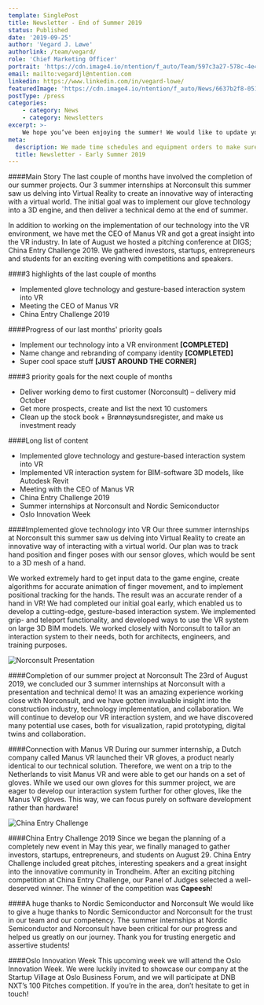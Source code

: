 ```yaml
---
template: SinglePost
title: Newsletter - End of Summer 2019
status: Published
date: '2019-09-25'
author: 'Vegard J. Løwe'
authorlink: /team/vegard/
role: 'Chief Marketing Officer'
portrait: 'https://cdn.image4.io/ntention/f_auto/Team/597c3a27-578c-4e4b-aa78-035422728ca9.Jpeg'
email: mailto:vegardjl@ntention.com
linkedin: https://www.linkedin.com/in/vegard-lowe/
featuredImage: 'https://cdn.image4.io/ntention/f_auto/News/6637b2f8-0519-4be2-8f1f-3dd519cfe64f.Jpeg'
postType: /press
categories:
    - category: News
    - category: Newsletters
excerpt: >-
    We hope you’ve been enjoying the summer! We would like to update you about our progress and activity the latest couple of months. Therefore we’ll take you through it in a short (~3 min read, bullet points) and a long (~10min read) version.
meta:
  description: We made time schedules and equipment orders to make sure our summer projects would get a flying start. The opportunity of working in our field of interest for highly recognized companies like Norconsult and Nordic Semiconductor make us humble and grateful.
  title: Newsletter - Early Summer 2019
---
```

####Main Story
The last couple of months have involved the completion of our summer projects. Our 3 summer internships at Norconsult this summer saw us delving into Virtual Reality to create an innovative way of interacting with a virtual world. The initial goal was to implement our glove technology into a 3D engine, and then deliver a technical demo at the end of summer.

In addition to working on the implementation of our technology into the VR environment, we have met the CEO of Manus VR and got a great insight into the VR industry. In late of August we hosted a pitching conference at DIGS; China Entry Challenge 2019. We gathered investors, startups, entrepreneurs and students for an exciting evening with competitions and speakers.

####3 highlights of the last couple of months
* Implemented glove technology and gesture-based interaction system into VR
* Meeting the CEO of Manus VR
* China Entry Challenge 2019

####Progress of our last months' priority goals
* Implement our technology into a VR environment **[COMPLETED]**
* Name change and rebranding of company identity **[COMPLETED]**
* Super cool space stuff **[JUST AROUND THE CORNER]**

####3 priority goals for the next couple of months
* Deliver working demo to first customer (Norconsult) – delivery mid October
* Get more prospects, create and list the next 10 customers
* Clean up the stock book + Brønnøysundsregister, and make us investment ready

####Long list of content
* Implemented glove technology and gesture-based interaction system into VR
* Implemented VR interaction system for BIM-software 3D models, like Autodesk Revit
* Meeting with the CEO of Manus VR
* China Entry Challenge 2019
* Summer internships at Norconsult and Nordic Semiconductor
* Oslo Innovation Week

####Implemented glove technology into VR
Our three summer internships at Norconsult this summer saw us delving into Virtual Reality to create an innovative way of interacting with a virtual world. Our plan was to track hand position and finger poses with our sensor gloves, which would be sent to a 3D mesh of a hand.

We worked extremely hard to get input data to the game engine, create algorithms for accurate animation of finger movement, and to implement positional tracking for the hands. The result was an accurate render of a hand in VR! We had completed our initial goal early, which enabled us to develop a cutting-edge, gesture-based interaction system. We implemented grip- and teleport functionality, and developed ways to use the VR system on large 3D BIM models. We worked closely with Norconsult to tailor an interaction system to their needs, both for architects, engineers, and training purposes.

![Norconsult Presentation](https://cdn.image4.io/ntention/f_auto/News/83ccfbdd-829c-4c59-a9b3-3992a1fdda20.Jpeg)

####Completion of our summer project at Norconsult
The 23rd of August 2019, we concluded our 3 summer internships at Norconsult with a presentation and technical demo! It was an amazing experience working close with Norconsult, and we have gotten invaluable insight into the construction industry, technology implementation, and collaboration. We will continue to develop our VR interaction system, and we have discovered many potential use cases, both for visualization, rapid prototyping, digital twins and collaboration.

####Connection with Manus VR
During our summer internship, a Dutch company called Manus VR launched their VR gloves, a product nearly identical to our technical solution. Therefore, we went on a trip to the Netherlands to visit Manus VR and were able to get our hands on a set of gloves. While we used our own gloves for this summer project, we are eager to develop our interaction system further for other gloves, like the Manus VR gloves. This way, we can focus purely on software development rather than hardware!

![China Entry Challenge](https://cdn.image4.io/ntention/f_auto/News/165b21d3-9b32-4b83-9269-b562d5d1611c.Jpeg)

####China Entry Challenge 2019
Since we began the planning of a completely new event in May this year, we finally managed to gather investors, startups, entrepreneurs, and students on August 29. China Entry Challenge included great pitches, interesting speakers and a great insight into the innovative community in Trondheim. After an exciting pitching competition at China Entry Challenge, our Panel of Judges selected a well-deserved winner. The winner of the competition was **Capeesh**!

####A huge thanks to Nordic Semiconductor and Norconsult
We would like to give a huge thanks to Nordic Semiconductor and Norconsult for the trust in our team and our competency. The summer internships at Nordic Semiconductor and Norconsult have been critical for our progress and helped us greatly on our journey. Thank you for trusting energetic and assertive students!

####Oslo Innovation Week
This upcoming week we will attend the Oslo Innovation Week. We were luckily invited to showcase our company at the Startup Village at Oslo Business Forum, and we will participate at DNB NXT’s 100 Pitches competition. If you’re in the area, don’t hesitate to get in touch! 
